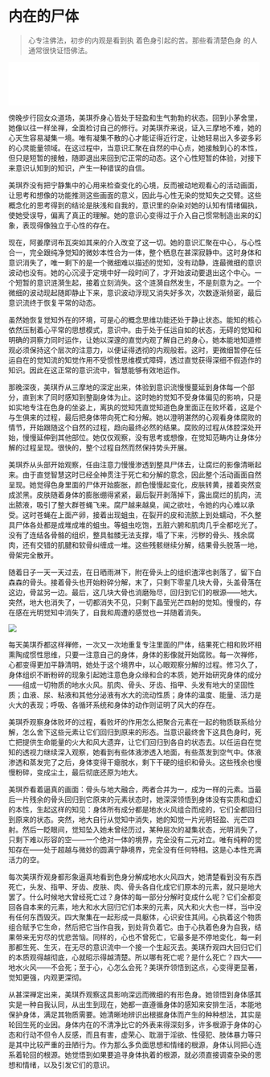 # 内在的尸体

> 心专注佛法，初步的内观是看到执
> 着色身引起的苦。那些看清楚色身
> 的人通常很快证悟佛法。

<iframe frameborder="0" marginwidth="0" marginheight="0" width=500 height=86 src="./mp3/3-2.mp3"></iframe>

傍晚步行回女众道场，美琪乔身心皆处于轻盈和生气勃勃的状态。回到小茅舍里，她像以往一样坐禅，全面检讨自己的修行。对美琪乔来说，证入三摩地不难，她的心天生容易凝集一境。唯有凝集不散的心才能证得近行定，让她轻易出入多姿多彩的心灵能量领域。在这过程中，当意识汇聚在自然的中心点，她接触到心的本性，但只是短暂的接触，随即退出来回到它正常的动态。这个心性短暂的体验，对接下来意识认知到的知识，产生一种错误的自信。

美琪乔没有把宁静集中的心用来检查变化的心境，反而被动地观看心的活动画面，让思考和想像的功能推测这些画面的意义，因此与心性无染的觉知失之交臂。这些概念化的思考得到的结论是肤浅和自我的，意识里的杂染对她的认知有情绪偏执，使她受误导，偏离了真正的理解。她的意识心变得过于介入自己惯常制造出来的幻象，表现得像独立于心性的存在。

现在，阿姜摩诃布瓦突如其来的介入改变了这一切。她的意识汇聚在中心，与心性合一，完全跟纯净觉知的微妙本性合为一体，整个栖息在甚深寂静中。这时身体和意识消失了，唯一剩下的是一个微细难以描述的觉知，没有动静，连最微细的意识波动也没有。她的心沉浸于定境中好一段时间了，才开始波动要退出这个中心。一个短暂的意识涟漪生起，接着立刻消失。这个涟漪自然发生，不是刻意为之。一个微细的波动现起随即静止下来，意识波动浮现又消失好多次，次数逐渐频密，最后意识流终于恢复平常的动态。

虽然她恢复觉知外在的环境，可是心的概念思维功能还处于静止状态。能知的核心依然压制着心平常的思想模式，意识中。由于处于任运自如的状态，无碍的觉知和明确的洞察力同时运作，让她以深邃的直觉内观了解自己的身心，她本能地知道修观必须保持这个层次的注意力，以便证得透彻的内观般若。这时，更微细暂停在任运自在的觉知流的知觉作用不受惯性思维模式障碍，透过直觉获得深细不假造作的知识。因此在这正常的意识流中，智慧能够有效地运作。

那晚深夜，美琪乔从三摩地的深定出来，体验到意识流慢慢蔓延到身体每一个部分，直到末了同时感知到整副身体为止。这时她的觉知不受身体偏见的影响，只是如实地专注在色身的坐姿上，离执的觉知凭直觉知道色身里面正在败坏着，这是个与生俱来的过程，最后把身体带向死亡和分解。她以澄明湛然的心观看身体腐败的情节，开始跟随这个自然的过程，趋向最终必然的结果。腐败的过程从体腔深处开始，慢慢延伸到其他部位。她仅仅观察，没有思考或想像，在觉知范畴内让身体分解的过程呈现。很快的，整个过程自然而然保持势头开展。

美琪乔从头部开始观察，任由注意力慢慢渗透到整具尸体去，让腐烂的影像清晰起来。由于直觉智慧这时已经全神贯注于死亡和分解的意念，因此整个活动画面自然呈现。她觉得色身里面的尸体开始膨胀，颜色慢慢起变化，皮肤转黄，接着突然变成淤黑。皮肤随着身体的膨胀绷得紧紧，最后裂开剥落掉下，露出腐烂的肌肉，流出脓液，吸引了整大群苍蝇飞来。腐尸越来越臭，闻之欲吐，令她的内心难以承受。这时苍蝇在上面产卵，接着出现蛆虫，在裂开的皮和流脓上到处蠕动，不久整具尸体各处都是成堆成堆的蛆虫。等蛆虫吃饱，五脏六腑和肌肉几乎全都吃光了。没有了连结各骨骼的组织，整具骷髅无法支撑，塌了下来，污秽的骨头、残余腐肉，还有交错的肌腱和软骨纠缠成一堆。这些残骸继续分解，结果骨头脱落一地，骨架完全散开。

随着日子一天一天过去，在日晒雨淋下，附在骨头上的组织渣滓也剥落了，留下白森森的骨头。接着骨头也开始粉碎分解，末了，只剩下零星几块大骨，头盖骨落在这边，骨盆另一边。最后，这几块大骨也消磨殆尽，回归到它们的根源——地大。突然，地大也消失了，一切都消失不见，只剩下晶莹光芒四射的觉知。慢慢的，存在感在光明觉知中消失了，自我和周遭的感觉也一并随着消失。

![](./img/3-2.webp)

每天美琪乔都这样禅修，一次又一次地重复专注里面的尸体，结果死亡相和败坏相熏陶成惯性思维，只要一注意自己的身体，身体的影像就开始腐败。每一次禅修，心都变得更加平静清明，她处于这个境界中，以心眼观察分解的过程。修习久了，身体组织不断粉碎的现象引起她注意色身众缘和合的本质，她开始研究身体的成分——组成一切物质的地水火风。肌肉、骨头、牙齿、指甲、头发有地大的坚固性质；血液、尿、粘液和其他分泌液有水大的流动性质；身体的温度、能量、活力是火大的表现；呼吸、各循环系统和身体的动作则证明了风大的存在。

美琪乔观察身体败坏的过程，看败坏的作用怎么把聚合元素在一起的物质联系给分解，怎么舍下这些元素让它们回归到原来的形态。当意识最终舍下这具色身时，死亡把提供生命能量的火大和风大遗弃，让它们回归到各自的状态去。以任运自在觉知的透视力继续深入观察，她看到有些体液渗透入地面，有些蒸发到空气中。体液渗透和蒸发完了之后，身体变得干瘪脱水，剩下干硬的组织和骨头。这些残余也慢慢粉碎，变成尘土，最后彻底还原为地大。

美琪乔看着逼真的画面：骨头与地大融合，两者合并为一，成为一样的元素。当最后一片残余的骨头回归到它原来的元素状态时，她深深领悟到身体没有实质和虚幻的本性，生起这样的知见：身体所有成分都是地水火风组合而成的，它们全都回归到原来的状态。突然，地大自行从觉知中消失，她的知觉一片光明轻盈、光芒四射。然后一眨眼间，觉知坠入她未曾经历过，某种层次的凝集状态，光明消失了，只剩下难以形容的空——一个绝对一体的境界，完全没有二元对立。唯有纯粹的觉知存在——处于超越与微妙的圆满宁静境界，完全没有任何特相。这是心本性充满活力的空。

每次美琪乔观身都形象逼真地看到色身分解成地水火风四大，她清楚看到没有东西死亡，头发、指甲、牙齿、皮肤、肉、骨头各自化成它们原本的元素，就只是地大罢了。什么时候地大曾经死亡过？身体的每一部分分解时变成什么呢？它们全都变回各自本来的元素，地大和水大回归它们本来的元素，风大和火大也一样，当中没有任何东西毁灭。四大聚集在一起形成一具躯体，心识安住其间。心执着这个物质组合赋予它生命，然后把它当作自我，到处背负着它。由于心执着色身为自我，结果带来无穷尽的忧悲苦恼。同样的，心也不曾死亡，它最多是不停地变化，每一刹那都生死、生灭，在无尽的意识流中一个接一个生起灭去。美琪乔观四大回归它们的本质观得越彻底，心就昭示得越清楚。所以哪有死亡呢？是什么死亡？四大——地水火风——不会死；至于心，心怎么会死？美琪乔领悟到这点，心变得更显著，觉知更强，内观更深彻。

从甚深禅定出来，美琪乔观察这具影响深远而微细的有形色身。她领悟到身体感其实是一种自我认同，从出生到现在，她都一直遵循身体的感知来安排生活，本能地保护身体，满足其物质需要。她清晰地辨识出根据身体而产生的种种想法，其实是轮回生死的业因。身体内在的不清净比它的外表来得深刻多，许多根源于身体的心态和行动不但令人反感，而且有害，虚荣心、耽溺于淫欲、性侵犯、肢体暴力等只是其中比较严重的丑陋行为。作为那么多负面思想和情绪的根源，身体认同把心连系着轮回的根源。她觉悟到如果要追寻身体执着的根源，就必须直接调查杂染的思想和情绪，以及引发它们的意识。
